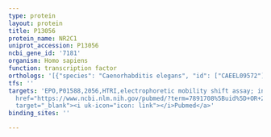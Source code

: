 ```yaml
---
type: protein
layout: protein
title: P13056
protein_name: NR2C1
uniprot_accession: P13056
ncbi_gene_id: '7181'
organism: Homo sapiens
function: transcription factor
orthologs: '[{"species": "Caenorhabditis elegans", "id": ["CAEEL09572"]}, {"species": "Mus musculus", "id": ["<a href=\"/protein/q505f1\">Q505F1</a>"]}, {"species": "Rattus norvegicus", "id": ["Q8VIJ4"]}]'
tfs: ''
targets: 'EPO,P01588,2056,HTRI,electrophoretic mobility shift assay; inferred by curator,&ensp;<a
  href="https://www.ncbi.nlm.nih.gov/pubmed/?term=7891708%5Buid%5D+OR+22900683%5Buid%5D"
  target="_blank"><i uk-icon="icon: link"></i>Pubmed</a>'
binding_sites: ''

---
```

